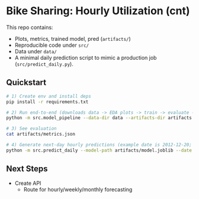 # Bike Sharing: Hourly Utilization (cnt)

This repo contains:
- Plots, metrics, trained model, pred (`artifacts/`)
- Reproducible code under `src/`
- Data under `data/`
- A minimal daily prediction script to mimic a production job (`src/predict_daily.py`).

## Quickstart

```bash
# 1) Create env and install deps
pip install -r requirements.txt

# 2) Run end-to-end (downloads data -> EDA plots -> train -> evaluate -> save model)
python -m src.model_pipeline --data-dir data --artifacts-dir artifacts --seed 42

# 3) See evaluation
cat artifacts/metrics.json

# 4) Generate next-day hourly predictions (example date is 2012-12-20; adjust as needed)
python -m src.predict_daily --model-path artifacts/model.joblib --date 2012-12-20 --data-dir data --out artifacts/preds_2012-12-20.csv
```

## Next Steps
- Create API
    - Route for hourly/weekly/monthly forecasting